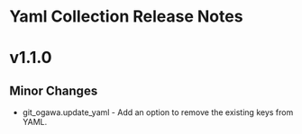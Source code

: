# Yaml Collection Release Notes

# v1.1.0

## Minor Changes

- git_ogawa.update_yaml - Add an option to remove the existing keys from YAML.

